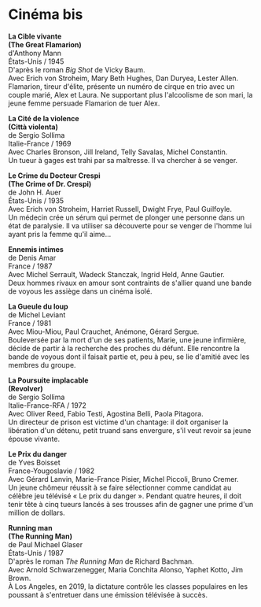 # Cinéma bis

**La Cible vivante**  
**(The Great Flamarion)**  
d'Anthony Mann  
États-Unis / 1945  
D'après le roman _Big Shot_ de Vicky Baum.  
Avec Erich von Stroheim, Mary Beth Hughes, Dan Duryea, Lester Allen.  
Flamarion, tireur d'élite, présente un numéro de cirque en trio avec un couple marié, Alex et Laura. Ne supportant plus l'alcoolisme de son mari, la jeune femme persuade Flamarion de tuer Alex.

**La Cité de la violence**  
**(Città violenta)**  
de Sergio Sollima  
Italie-France / 1969  
Avec Charles Bronson, Jill Ireland, Telly Savalas, Michel Constantin.  
Un tueur à gages est trahi par sa maîtresse. Il va chercher à se venger.

**Le Crime du Docteur Crespi**  
**(The Crime of Dr. Crespi)**  
de John H. Auer  
États-Unis / 1935  
Avec Erich von Stroheim, Harriet Russell, Dwight Frye, Paul Guilfoyle.  
Un médecin crée un sérum qui permet de plonger une personne dans un état de paralysie. Il va utiliser sa découverte pour se venger de l'homme lui ayant pris la femme qu'il aime...

**Ennemis intimes**  
de Denis Amar  
France / 1987  
Avec Michel Serrault, Wadeck Stanczak, Ingrid Held, Anne Gautier.  
Deux hommes rivaux en amour sont contraints de s'allier quand une bande de voyous les assiège dans un cinéma isolé.

**La Gueule du loup**  
de Michel Leviant  
France / 1981  
Avec Miou-Miou, Paul Crauchet, Anémone, Gérard Sergue.  
Bouleversée par la mort d'un de ses patients, Marie, une jeune infirmière, décide de partir à la recherche des proches du défunt. Elle rencontre la bande de voyous dont il faisait partie et, peu à peu, se lie d'amitié avec les membres du groupe.

**La Poursuite implacable**  
**(Revolver)**  
de Sergio Sollima  
Italie-France-RFA / 1972  
Avec Oliver Reed, Fabio Testi, Agostina Belli, Paola Pitagora.  
Un directeur de prison est victime d'un chantage: il doit organiser la libération d'un détenu, petit truand sans envergure, s'il veut revoir sa jeune épouse vivante.

**Le Prix du danger**  
de Yves Boisset  
France-Yougoslavie / 1982  
Avec Gérard Lanvin, Marie-France Pisier, Michel Piccoli, Bruno Cremer.  
Un jeune chômeur réussit à se faire sélectionner comme candidat au célèbre jeu télévisé « Le prix du danger ». Pendant quatre heures, il doit tenir tête à cinq tueurs lancés à ses trousses afin de gagner une prime d'un million de dollars.

**Running man**  
**(The Running Man)**  
de Paul Michael Glaser  
États-Unis / 1987  
D'après le roman _The Running Man_ de Richard Bachman.  
Avec Arnold Schwarzenegger, Maria Conchita Alonso, Yaphet Kotto, Jim Brown.  
À Los Angeles, en 2019, la dictature contrôle les classes populaires en les poussant à s'entretuer dans une émission télévisée à succès.

